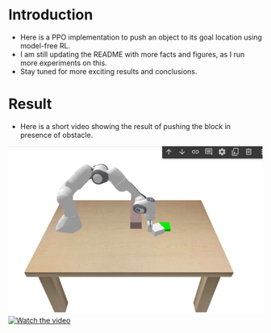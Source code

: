 # Introduction
* Here is a PPO implementation to push an object to its goal location using model-free RL.
* I am still updating the README with more facts and figures, as I run more experiments on this.
* Stay tuned for more exciting results and conclusions.


# Result
* Here is a short video showing the result of pushing the block in presence of obstacle.

![image](./ss_RL.png)
[![Watch the video](![image](./ss_RL.png))](https://drive.google.com/file/d/1yJnfZyi3Tnu4L2gI1VQCyh1NvjlR0ubk/view?usp=drive_link)
